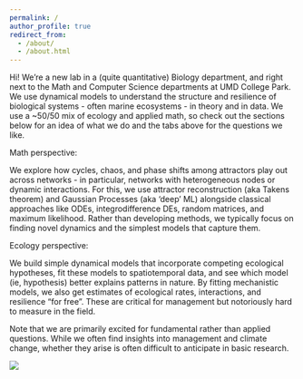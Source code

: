 ```yaml
---
permalink: /
author_profile: true
redirect_from: 
  - /about/
  - /about.html
---
```

Hi! We’re a new lab in a (quite quantitative) Biology department, and right next to the Math and Computer Science departments at UMD College Park. We use dynamical models to understand the structure and resilience of biological systems - often marine ecosystems - in theory and in data. We use a ~50/50 mix of ecology and applied math, so check out the sections below for an idea of what we do and the tabs above for the questions we like.


Math perspective:

We explore how cycles, chaos, and phase shifts among attractors play out across networks - in particular, networks with heterogeneous nodes or dynamic interactions. For this, we use attractor reconstruction (aka Takens theorem) and Gaussian Processes (aka ‘deep’ ML) alongside classical approaches like ODEs, integrodifference DEs, random matrices, and maximum likelihood. Rather than developing methods, we typically focus on finding novel dynamics and the simplest models that capture them.


Ecology perspective:

We build simple dynamical models that incorporate competing ecological hypotheses, fit these models to spatiotemporal data, and see which model (ie, hypothesis) better explains patterns in nature. By fitting mechanistic models, we also get estimates of ecological rates, interactions, and resilience “for free”. These are critical for management but notoriously hard to measure in the field. 

Note that we are primarily excited for fundamental rather than applied questions. While we often find insights into management and climate change, whether they arise is often difficult to anticipate in basic research.


![](/images/bacteria-pictorial.png)
